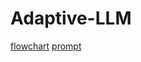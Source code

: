 # Adaptive-LLM
[flowchart](assests/Copy_of_flow.drawio.pdf)
[prompt](assests/flow-Page-1.drawio.pdf)
